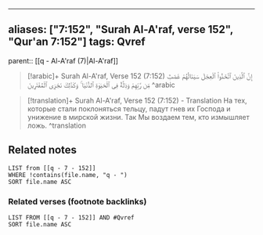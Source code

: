
---
aliases: ["7:152", "Surah Al-A'raf, verse 152", "Qur'an 7:152"]
tags: Qvref
---

parent:: [[q - Al-A'raf (7)|Al-A'raf]]

> [!arabic]+ Surah Al-A'raf, Verse 152 (7:152)
> <span class="quran-arabic">إِنَّ ٱلَّذِينَ ٱتَّخَذُوا۟ ٱلْعِجْلَ سَيَنَالُهُمْ غَضَبٌ مِّن رَّبِّهِمْ وَذِلَّةٌ فِى ٱلْحَيَوٰةِ ٱلدُّنْيَا ۚ وَكَذَٰلِكَ نَجْزِى ٱلْمُفْتَرِينَ</span>
^arabic

> [!translation]+ Surah Al-A'raf, Verse 152 (7:152) - Translation
> На тех, которые стали поклоняться тельцу, падут гнев их Господа и унижение в мирской жизни. Так Мы воздаем тем, кто измышляет ложь.
^translation



## Related notes
```dataview
LIST from [[q - 7 - 152]]
WHERE !contains(file.name, "q - ")
SORT file.name ASC
```

### Related verses (footnote backlinks)
```dataview
LIST FROM [[q - 7 - 152]] AND #Qvref
SORT file.name ASC
```

